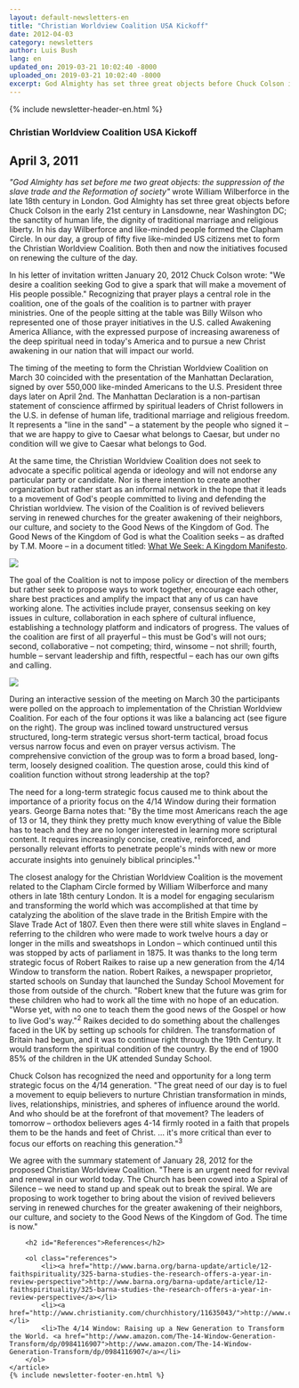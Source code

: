 ```yaml
---
layout: default-newsletters-en
title: "Christian Worldview Coalition USA Kickoff"
date: 2012-04-03
category: newsletters
author: Luis Bush
lang: en
updated_on: 2019-03-21 10:02:40 -8000
uploaded_on: 2019-03-21 10:02:40 -8000
excerpt: God Almighty has set three great objects before Chuck Colson in the early 21st century in Lansdowne, near Washington DC; the sanctity of human life, the dignity of traditional marriage and religious liberty.  In his day Wilberforce and like-minded people formed the Clapham Circle. In our day, a group of fifty five like-minded US citizens met to form the Christian Worldview Coalition. Both then and now the initiatives focused on renewing the culture of the day.
---
```

<article class="document-container" data-publication-date="{{page.date}}" data-uploaded-on="{{page.uploaded_on}}" data-updated-on="{{page.updated_on}}" data-category="{{page.category}}">
<div id="newsletter">
{% include newsletter-header-en.html %}
	<article>
	    <h1>Christian Worldview Coalition USA Kickoff</h1>
		<h2 id="article-date"><time datetime="2011-04-03">April 3, 2011</time></h2>
		<p id="first-paragraph"><em>"God Almighty has set before me two great objects: the suppression of the slave trade and the Reformation of society"</em> wrote William Wilberforce in the late 18th century in London.  God Almighty has set three great objects before Chuck Colson in the early 21st century in Lansdowne, near Washington DC; the sanctity of human life, the dignity of traditional marriage and religious liberty.  In his day Wilberforce and like-minded people formed the Clapham Circle. In our day, a group of fifty five like-minded US citizens met to form the Christian Worldview Coalition.   Both then and now the initiatives focused on renewing the culture of the day.</p>
		<p>In his letter of invitation written January 20, 2012 Chuck Colson wrote: "We desire a coalition seeking God to give a spark that will make a movement of His people possible." Recognizing that prayer plays a central role in the coalition, one of the goals of the coalition is to partner with prayer ministries. One of the people sitting at the table was Billy Wilson who represented one of those prayer initiatives in the U.S. called  Awakening America Alliance, with the expressed purpose of increasing awareness of the deep spiritual need in today's America and to pursue a new Christ awakening in our nation that will impact our world.</p>
		<p>The timing of the meeting to form the Christian Worldview Coalition on March 30 coincided with the presentation of the Manhattan Declaration, signed by over 550,000 like-minded Americans to the U.S. President three days later on April 2nd. The Manhattan Declaration is a non-partisan statement of conscience affirmed by spiritual leaders of Christ followers in the U.S. in defense of human life, traditional marriage and religious freedom. It represents a "line in the sand" – a statement by the people who signed it – that we are happy to give to Caesar what belongs to Caesar, but under no condition will we give to Caesar what belongs to God.</p>
		<p>At the same time, the Christian Worldview Coalition does not seek to advocate a specific political agenda or ideology and will not endorse any particular party or candidate. Nor is there intention to create another organization but rather start as an informal network in the hope that it leads to a movement of God's people committed to living and defending the Christian worldview. The vision of the Coalition is of revived believers serving in renewed churches for the greater awakening of their neighbors, our culture, and society to the Good News of the Kingdom of God.  The Good News of the Kingdom of God is what the Coalition seeks – as drafted by T.M. Moore – in a document titled: <a href="/newsletters/resources/pdf/2012/What_We_Seek_a_Kingdom_Manifesto_by_T.M._Moore.pdf">What We Seek: A Kingdom Manifesto</a>.</p>
		<img class="maxwidth100 align-center" src="{{ site.baseurl }}/assets/newsletters/images/2012/04/03/Luis_001.jpg">
		<p>The goal of the Coalition is not to impose policy or direction of the members but rather seek to propose ways to work together, encourage each other, share best practices and amplify the impact that any of us can have working alone.  The activities include prayer, consensus seeking on key issues in culture, collaboration in each sphere of cultural influence, establishing a technology platform and indicators of progress.  The values of the coalition are first of all prayerful – this must be God's will not ours; second, collaborative – not competing; third, winsome – not shrill; fourth, humble – servant leadership and fifth, respectful – each has our own gifts and calling.</p>
		<img class="maxwidth60 align-right" src="{{ site.baseurl }}/assets/newsletters/images/2012/04/03/Luis_002.jpg">
		<p>During an interactive session of the meeting on March 30 the participants were polled on the approach to implementation of the Christian Worldview Coalition. For each of the four options it was like a balancing act (see figure on the right). The group was inclined toward unstructured versus structured, long-term strategic versus short-term tactical, broad focus versus narrow focus and even on prayer versus activism. The comprehensive conviction of the group was to form a broad based, long-term, loosely designed coalition. The question arose, could this kind of coalition function without strong leadership at the top?</p>
		<p>The need for a long-term strategic focus caused me to think about the importance of a priority focus on the 4/14 Window during their formation years. George Barna notes that: "By the time most Americans reach the age of 13 or 14, they think they pretty much know everything of value the Bible has to teach and they are no longer interested in learning more scriptural content. It requires increasingly concise, creative, reinforced, and personally relevant efforts to penetrate people's minds with new or more accurate insights into genuinely biblical principles."<sup>1</sup></p>
		<p>The closest analogy for the Christian Worldview Coalition is the movement related to the Clapham Circle formed by William Wilberforce and many others in late 18th century London. It is a model for engaging secularism and transforming the world which was accomplished at that time by catalyzing the abolition of the slave trade in the British Empire with the Slave Trade Act of 1807.  Even then there were still white slaves in England – referring to the children who were made to work twelve hours a day or longer in the mills and sweatshops in London – which continued until this was stopped by acts of parliament in 1875. It was thanks to the long term strategic focus of Robert Raikes to raise up a new generation from the 4/14 Window to transform the nation. Robert Raikes, a newspaper proprietor, started schools on Sunday that launched the Sunday School Movement for those from outside of the church. "Robert knew that the future was grim for these children who had to work all the time with no hope of an education. "Worse yet, with no one to teach them the good news of the Gospel or how to live God's way."<sup>2</sup> Raikes decided to do something about the challenges faced in the UK by setting up schools for children. The transformation of Britain had begun, and it was to continue right through the 19th Century. It would transform the spiritual condition of the country. By the end of 1900 85% of the children in the UK attended Sunday School.</p>
		<p>Chuck Colson has recognized the need and opportunity for a long term strategic focus on the 4/14 generation. "The great need of our day is to fuel a movement to equip believers to nurture Christian transformation in minds, lives, relationships, ministries, and spheres of influence around the world. And who should be at the forefront of that movement? The leaders of tomorrow – orthodox believers ages 4-14 firmly rooted in a faith that propels them to be the hands and feet of Christ. … it's more critical than ever to focus our efforts on reaching this generation."<sup>3</sup></p>
		<p>We agree with the summary statement of January 28, 2012 for the proposed Christian Worldview Coalition. "There is an urgent need for revival and renewal in our world today. The Church has been cowed into a Spiral of Silence – we need to stand up and speak out to break the spiral. We are proposing to work together to bring about the vision of revived believers serving in renewed churches for the greater awakening of their neighbors, our culture, and society to the Good News of the Kingdom of God. The time is now."</p>

		<h2 id="References">References</h2>

		<ol class="references">
			<li><a href="http://www.barna.org/barna-update/article/12-faithspirituality/325-barna-studies-the-research-offers-a-year-in-review-perspective">http://www.barna.org/barna-update/article/12-faithspirituality/325-barna-studies-the-research-offers-a-year-in-review-perspective</a></li>
			<li><a href="http://www.christianity.com/churchhistory/11635043/">http://www.christianity.com/churchhistory/11635043/</a></li>
			<li>The 4/14 Window: Raising up a New Generation to Transform the World. <a href="http://www.amazon.com/The-14-Window-Generation-Transform/dp/0984116907">http://www.amazon.com/The-14-Window-Generation-Transform/dp/0984116907</a></li>
		</ol>
	</article>
	{% include newsletter-footer-en.html %}
</div>
</article>
